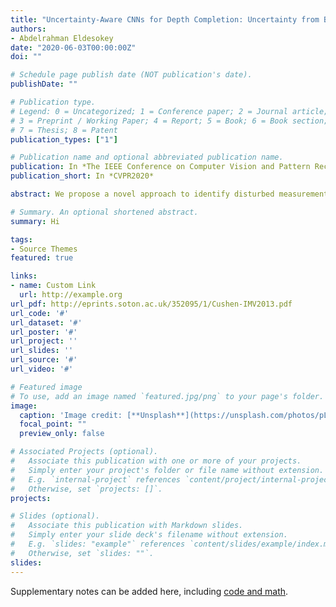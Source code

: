 ```yaml
---
title: "Uncertainty-Aware CNNs for Depth Completion: Uncertainty from Beginning to End"
authors:
- Abdelrahman Eldesokey
date: "2020-06-03T00:00:00Z"
doi: ""

# Schedule page publish date (NOT publication's date).
publishDate: ""

# Publication type.
# Legend: 0 = Uncategorized; 1 = Conference paper; 2 = Journal article;
# 3 = Preprint / Working Paper; 4 = Report; 5 = Book; 6 = Book section;
# 7 = Thesis; 8 = Patent
publication_types: ["1"]

# Publication name and optional abbreviated publication name.
publication: In *The IEEE Conference on Computer Vision and Pattern Recognition*
publication_short: In *CVPR2020*

abstract: We propose a novel approach to identify disturbed measurements in the input by learning an input confidence estimator in a self-supervised manner based on the normalized convolutional neural networks (NCNNs). Further, we propose a probabilistic version of NCNNs that produces a statistically meaningful uncertainty measure for the final prediction. When we evaluate our approach on the KITTI dataset for depth completion, we outperform all the existing Bayesian Deep Learning approaches in terms of prediction accuracy, quality of the uncertainty measure, and the computational efficiency. Moreover, our small network with 670k parameters performs on-par with conventional approaches with millions of parameters. These results give strong evidence that separating the network into parallel uncertainty and prediction streams leads to state-of-the-art performance with accurate uncertainty estimates. 

# Summary. An optional shortened abstract.
summary: Hi

tags:
- Source Themes
featured: true

links:
- name: Custom Link
  url: http://example.org
url_pdf: http://eprints.soton.ac.uk/352095/1/Cushen-IMV2013.pdf
url_code: '#'
url_dataset: '#'
url_poster: '#'
url_project: ''
url_slides: ''
url_source: '#'
url_video: '#'

# Featured image
# To use, add an image named `featured.jpg/png` to your page's folder. 
image:
  caption: 'Image credit: [**Unsplash**](https://unsplash.com/photos/pLCdAaMFLTE)'
  focal_point: ""
  preview_only: false

# Associated Projects (optional).
#   Associate this publication with one or more of your projects.
#   Simply enter your project's folder or file name without extension.
#   E.g. `internal-project` references `content/project/internal-project/index.md`.
#   Otherwise, set `projects: []`.
projects:

# Slides (optional).
#   Associate this publication with Markdown slides.
#   Simply enter your slide deck's filename without extension.
#   E.g. `slides: "example"` references `content/slides/example/index.md`.
#   Otherwise, set `slides: ""`.
slides: 
---
```


Supplementary notes can be added here, including [code and math](https://sourcethemes.com/academic/docs/writing-markdown-latex/).

